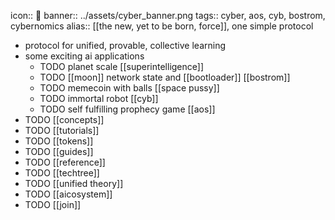 icon:: 🔵
banner:: ../assets/cyber_banner.png
tags:: cyber, aos, cyb, bostrom, cybernomics
alias:: [[the new, yet to be born, force]], one simple protocol

- protocol for unified, provable, collective learning
- some exciting ai applications
	- TODO planet scale [[superintelligence]]
	- TODO [[moon]] network state and [[bootloader]] [[bostrom]]
	- TODO memecoin with balls [[space pussy]]
	- TODO immortal robot [[cyb]]
	- TODO self fulfilling prophecy game [[aos]]
- TODO [[concepts]]
- TODO [[tutorials]]
- TODO [[tokens]]
- TODO [[guides]]
- TODO [[reference]]
- TODO [[techtree]]
- TODO [[unified theory]]
- TODO [[aicosystem]]
- TODO [[join]]